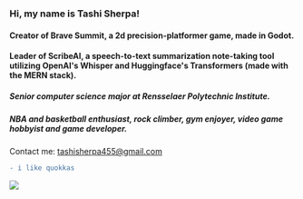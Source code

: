 ### Hi, my name is Tashi Sherpa!

#### Creator of Brave Summit, a 2d precision-platformer game, made in Godot.
#### Leader of ScribeAI, a speech-to-text summarization note-taking tool utilizing OpenAI's Whisper and Huggingface's Transformers (made with the MERN stack).

##### Senior computer science major at Rensselaer Polytechnic Institute.
##### NBA and basketball enthusiast, rock climber, gym enjoyer, video game hobbyist and game developer.

Contact me: tashisherpa455@gmail.com

```diff
- i like quokkas
```

![](https://komarev.com/ghpvc/?username=TSherpa10&color=brightgreen)

<!---
TSherpa10/TSherpa10 is a ✨ special ✨ repository because its `README.md` (this file) appears on your GitHub profile.
You can click the Preview link to take a look at your changes.
--->
